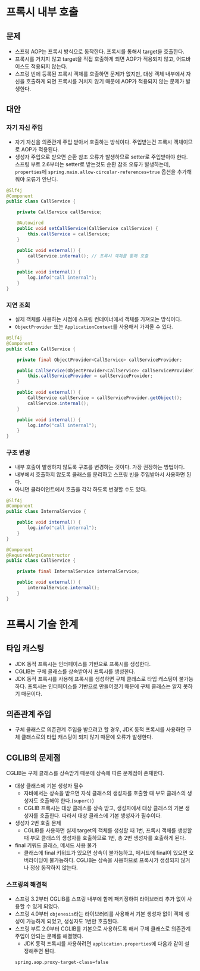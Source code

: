 # 프록시 내부 호출

## 문제
- 스프링 AOP는 프록시 방식으로 동작한다. 프록시를 통해서 target을 호출한다.
- 프록시를 거치지 않고 target을 직접 호출하게 되면 AOP가 적용되지 않고, 어드바이스도 적용되지 않는다.
- 스프링 빈에 등록된 프록시 객체를 호출하면 문제가 없지만, 대상 객체 내부에서 자신을 호출하게 되면 프록시를 거치지 않기 때문에 AOP가 적용되지 않는 문제가 발생한다.

## 대안

### 자기 자신 주입
- 자기 자신을 의존관계 주입 받아서 호출하는 방식이다. 주입받는건 프록시 객체이므로 AOP가 적용된다.
- 생성자 주입으로 받으면 순환 참조 오류가 발생하므로 setter로 주입받아야 한다. 스프링 부트 2.6부터는 setter로 받는것도 순환 참조 오류가 발생하는데, `properties`에 `spring.main.allow-circular-references=true` 옵션을 추가해줘야 오류가 안난다.

```java
@Slf4j
@Component
public class CallService {

    private CallService callService;

    @Autowired
    public void setCallService(CallService callService) {
        this.callService = callService;
    }

    public void external() {
        callService.internal(); // 프록시 객체를 통해 호출
    }

    public void internal() {
        log.info("call internal");
    }
}
```

### 지연 조회
- 실제 객체를 사용하는 시점에 스프링 컨테이너에서 객체를 가져오는 방식이다.
- `ObjectProvider` 또는 `ApplicationContext`를 사용해서 가져올 수 있다.

```java
@Slf4j
@Component
public class CallService {

    private final ObjectProvider<CallService> callServiceProvider;

    public CallService(ObjectProvider<CallService> callServiceProvider) {
        this.callServiceProvider = callServiceProvider;
    }

    public void external() {
        CallService callService = callServiceProvider.getObject();
        callService.internal();
    }

    public void internal() {
        log.info("call internal");
    }
}
```

### 구조 변경
- 내부 호출이 발생하지 않도록 구조를 변경하는 것이다. 가장 권장하는 방법이다.
- 내부에서 호출하지 않도록 클래스를 분리하고 스프링 빈을 주입받아서 사용하면 된다.
- 아니면 클라이언트에서 호출을 각각 하도록 변경할 수도 있다.

```java
@Slf4j
@Component
public class InternalService {

    public void internal() {
        log.info("call internal");
    }
}
```

```java
@Component
@RequiredArgsConstructor
public class CallService {

    private final InternalService internalService;

    public void external() {
        internalService.internal();
    }
}
```

# 프록시 기술 한계

## 타입 캐스팅
- JDK 동적 프록시는 인터페이스를 기반으로 프록시를 생성한다.
- CGLIB는 구체 클래스를 상속받아서 프록시를 생성한다.
- JDK 동적 프록시를 사용해 프록시를 생성하면 구체 클래스로 타입 캐스팅이 불가능하다. 프록시는 인터페이스를 기반으로 만들어졌기 때문에 구체 클래스는 알지 못하기 때문이다.

## 의존관계 주입
- 구체 클래스로 의존관계 주입을 받으려고 할 경우, JDK 동적 프록시를 사용하면 구체 클래스로의 타입 캐스팅이 되지 않기 때문에 오류가 발생한다.

## CGLIB의 문제점
CGLIB는 구체 클래스를 상속받기 때문에 상속에 따른 문제점이 존재한다.

- 대상 클래스에 기본 생성자 필수
  - 자바에서는 상속을 받으면 자식 클래스의 생성자를 호출할 때 부모 클래스의 생성자도 호출해야 한다.(`super()`)
  - CGLIB 프록시는 대상 클래스를 상속 받고, 생성자에서 대상 클래스의 기본 생성자를 호출한다. 따라서 대상 클래스에 기본 생성자가 필수이다.
- 생성자 2번 호출 문제
  - CGLIB를 사용하면 실제 target의 객체를 생성할 때 1번, 프록시 객체를 생성할 때 부모 클래스의 생성자를 호출하므로 1번, 총 2번 생성자를 호출하게 된다.
- final 키워드 클래스, 메서드 사용 불가
  - 클래스에 final 키워드가 있으면 상속이 불가능하고, 메서드에 final이 있으면 오버라이딩이 불가능하다. CGLIB는 상속을 사용하므로 프록시가 생성되지 않거나 정상 동작하지 않는다.

### 스프링의 해결책
- 스프링 3.2부터 CGLIB를 스프링 내부에 함께 패키징하여 라이브러리 추가 없이 사용할 수 있게 되었다.
- 스프링 4.0부터 `objenesis`라는 라이브러리를 사용해서 기본 생성자 없이 객체 생성이 가능하게 되었고, 생성자도 1번만 호출된다.
- 스프링 부트 2.0부터 CGLIB를 기본으로 사용하도록 해서 구체 클래스로 의존관계 주입이 안되는 문제를 해결했다.
  - JDK 동적 프록시를 사용하려면 `application.properties`에 다음과 같이 설정해주면 된다.
  ```
  spring.aop.proxy-target-class=false
  ```
